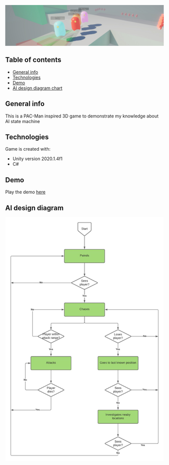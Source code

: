 ![screenshot](/Assets/ReadMeRes/screenshot_001.jpg "Gameplay screenshot")
## Table of contents
* [General info](#general-info)
* [Technologies](#technologies)
* [Demo](#demo)
* [AI design diagram chart](#ai-design-diagram)

## General info
This is a PAC-Man inspired 3D game to demonstrate my knowledge about AI state machine

## Technologies
Game is created with:
* Unity version 2020.1.4f1
* C#

## Demo
Play the demo [here](https://www.seromyr.com/ai-state-machine)

## AI design diagram
![flowchart](/Assets/ReadMeRes/AI_Diagram.jpeg "AI Flow Chart")

